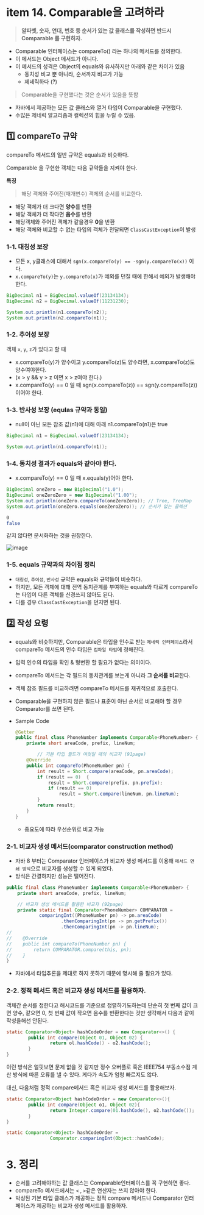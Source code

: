 # item 14. Comparable을 고려하라

> **알파벳, 숫자, 연대, 번호 등 순서가 있는 값 클래스를 작성하면 반드시 Comparable 를 구현하자.**

- Comparable 인터페이스는 compareTo() 라는 하나의 메서드를 정의한다.
- 이 메서드는 Object 메서드가 아니다.
- 이 메서드의 성격은 Object의 equals와 유사하지만 아래와 같은 차이가 있음
    - 동치성 비교 뿐 아니라, 순서까지 비교가 가능
    - 제네릭하다 (?)

> Comparable을 구현했다는 것은 순서가 있음을 뜻함

- 자바에서 제공하는 모든 값 클래스와 열거 타입이 Comparable을 구현했다.
- 수많은 제네릭 알고리즘과 컬렉션의 힘을 누릴 수 있음.

## 1️⃣ compareTo 규약

compareTo 메서드의 일반 규약은 equals과 비슷하다.

Comparable 을 구현한 객체는 다음 규약들을 지켜야 한다.

**특징**

> 해당 객체와 주어진(매개변수) 객체의 순서를 비교한다.

- 해당 객체가 더 크다면 **양수**를 반환
- 해당 객체가 더 작다면 **음수**를 반환
- 해당객체와 주어진 객체가 같을경우 **0**을 반환
- 해당 객체와 비교할 수 없는 타입의 객체가 전달되면 `ClassCastException`이 발생

### 1-1. **대칭성 보장**

- 모든 x, y클래스에 대해서 `sgn(x.compareTo(y) == -sgn(y.compareTo(x))` 이다.
- `x.compareTo(y)`는 `y.compareTo(x)`가 예외를 던질 때에 한해서 예외가 발생해야 한다.

```java
BigDecimal n1 = BigDecimal.valueOf(23134134);
BigDecimal n2 = BigDecimal.valueOf(11231230);

System.out.println(n1.compareTo(n2));
System.out.println(n2.compareTo(n1));
```

### 1-2. **추이성 보장**

객체 `x`, `y`, `z`가 있다고 할 때

- x.compareTo(y)가 양수이고 y.compareTo(z)도 양수라면, x.compareTo(z)도 양수여야한다.
- (x > y && y > z 이면 x > z여야 한다.)
- x.compareTo(y) == 0 일 때 sgn(x.compareTo(z)) == sgn(y.compareTo(z))이어야 한다.

### 1-3. **반사성 보장 (equlas 규약과 동일)**

- null이 아닌 모든 참조 값(n1)에 대해 아래 n1.compareTo(n1)은 true

```java
BigDecimal n1 = BigDecimal.valueOf(23134134);

System.out.println(n1.compareTo(n1));
```

### 1-4. 동치성 결과가 equals와 같아야 한다.

- x.compareTo(y) == 0 일 때 x.equals(y)어야 한다.

```java
BigDecimal oneZero = new BigDecimal("1.0");
BigDecimal oneZeroZero = new BigDecimal("1.00");
System.out.println(oneZero.compareTo(oneZeroZero)); // Tree, TreeMap
System.out.println(oneZero.equals(oneZeroZero)); // 순서가 없는 콜렉션
```

```bash
0
false
```

같지 않다면 문서화하는 것을 권장한다.

![image](https://user-images.githubusercontent.com/42997924/192532863-d816b84c-8ba9-4cdd-9d29-ea63d3a9e9c3.png)


### 1-5. equals 규약과의 차이점 정리

- `대칭성`, `추이성`, `반사성` 규약은 equals와 규약들이 비슷하다.
- 하지만, 모든 객체에 대해 전역 동치관계를 부여하는 equals와 다르게 compareTo는 타입이 다른 객체를 신경쓰지 않아도 된다.
- 다를 경우 `ClassCastException`을 던지면 된다.

## 2️⃣ 작성 요령

- equals와 비슷하지만, Comparable은 타입을 인수로 받는 `제네릭 인터페이스`라서 compareTo 메서드의 인수 타입은 `컴파일 타임`에 정해진다.
- 입력 인수의 타입을 확인 & 형변환 할 필요가 없다는 의미이다.

- compareTo 메서드는 각 필드의 동치관계를 보는게 아니라 **그 순서를 비교**한다.
- 객체 참조 필드를 비교하려면 compareTo 메서드를 재귀적으로 호출한다.
- Comparable을 구현하지 않은 필드나 표준이 아닌 순서로 비교해야 할 경우 Comparator를 쓰면 된다.
- Sample Code

    ```java
    @Getter
    public final class PhoneNumber implements Comparable<PhoneNumber> {
        private short areaCode, prefix, lineNum;
    
    		// 기본 타입 필드가 여럿일 때의 비교자 (91page)
        @Override
        public int compareTo(PhoneNumber pn) {
            int result = Short.compare(areaCode, pn.areaCode);
            if (result == 0)  {
                result = Short.compare(prefix, pn.prefix);
                if (result == 0)
                    result = Short.compare(lineNum, pn.lineNum);
            }
            return result;
        }
    }
    ```

    - 중요도에 따라 우선순위로 비교 가능

### 2-1. 비교자 생성 메서드(comparator construction method)

- 자바 8 부터는 Comparator 인터페이스가 비교자 생성 메서드를 이용해 `메서드 연쇄 방식`으로 비교자를 생성할 수 있게 되었다.
- 방식은 간결하지만 성능은 떨어진다.

```java
public final class PhoneNumber implements Comparable<PhoneNumber> {
    private short areaCode, prefix, lineNum;

    // 비교자 생성 메서드를 활용한 비교자 (92page)
    private static final Comparator<PhoneNumber> COMPARATOR =
            comparingInt((PhoneNumber pn) -> pn.areaCode)
                    .thenComparingInt(pn -> pn.getPrefix())
                    .thenComparingInt(pn -> pn.lineNum);
//
//    @Override
//    public int compareTo(PhoneNumber pn) {
//        return COMPARATOR.compare(this, pn);
//    }
}
```

- 자바에서 타입추론을 제대로 하지 못하기 때문에 명시해 줄 필요가 있다.

### 2-2. 정적 메서드 혹은 비교자 생성 메서드를 활용하자.

객체간 순서를 정한다고 해시코드를 기준으로 정렬하기도하는데 단순히 첫 번째 값이 크면 양수, 같으면 0, 첫 번째 값이 작으면 음수를 반환한다는 것만 생각해서 다음과 같이 작성을해선 안된다.

```java
static Comparator<Object> hashCodeOrder = new Comparator<>() {
		public int compare(Object 01, Object 02) {
				return ol.hashCode() - o2.hashCode();
		}
}
```

이런 방식은 얼핏보면 문제 없을 것 같지만 정수 오버플로 혹은 IEEE754 부동소수점 계산 방식에 따른 오류를 낼 수 있다. 게다가 속도가 엄청 빠르지도 않다.

대신, 다음처럼 정적 compare메서드 혹은 비교자 생성 메서드를 활용해보자.

```java
static Comparator<Object hashCodeOrder = new Comparator<>(){
		public int compare(Object o1, Object 02){
				return Integer.compare(01.hashCode(), o2.hashCode());
		}
}
```

```java
static Comparator<Object> hashCodeOrder = 
				Comparator.comparingInt(Object::hashCode);
```

# 3. 정리

- 순서를 고려해야하는 값 클래스는 Comparable인터페이스를 꼭 구현하면 좋다.
- compareTo 메서드에서는 `<` , `>`같은 연산자는 쓰지 않아야 한다.
- 박싱된 기본 타입 클래스가 제공하는 정적 compare 메서드나 Comparator 인터페이스가 제공하는 비교자 생성 메서드를 활용하자.